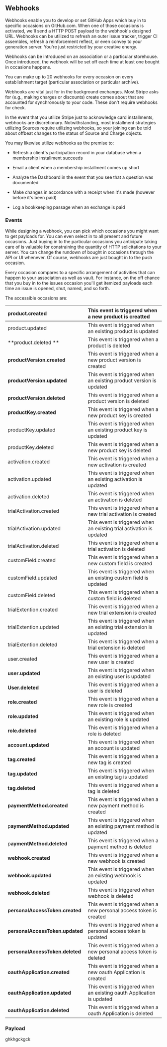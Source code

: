 ## Webhooks

Webhooks enable you to develop or set GitHub Apps which buy in to specific occasions on GitHub.com. When one of those occasions is activated, we'll send a HTTP POST payload to the webhook's designed URL. Webhooks can be utilized to refresh an outer issue tracker, trigger CI assembles, refresh a reinforcement reflect, or even convey to your generation server. You're just restricted by your creative energy.

Webhooks can be introduced on an association or a particular storehouse. Once introduced, the webhook will be set off each time at least one bought in occasions happens.

You can make up to 20 webhooks for every occasion on every establishment target \(particular association or particular archive\).

Webhooks are vital just for in the background exchanges. Most Stripe asks for \(e.g., making charges or discounts\) create comes about that are accounted for synchronously to your code. These don't require webhooks for check.

In the event that you utilize Stripe just to acknowledge card installments, webhooks are discretionary. Notwithstanding, most installment strategies utilizing Sources require utilizing webhooks, so your joining can be told about offbeat changes to the status of Source and Charge objects.

You may likewise utilize webhooks as the premise to:

* Refresh a client's participation record in your database when a membership installment succeeds

* Email a client when a membership installment comes up short

* Analyze the Dashboard in the event that you see that a question was documented

* Make changes in accordance with a receipt when it's made \(however before it's been paid\)

* Log a bookkeeping passage when an exchange is paid

### Events

While designing a webhook, you can pick which occasions you might want to get payloads for. You can even select in to all present and future occasions. Just buying in to the particular occasions you anticipate taking care of is valuable for constraining the quantity of HTTP solicitations to your server. You can change the rundown of bought in occasions through the API or UI whenever. Of course, webhooks are just bought in to the push occasion.

Every occasion compares to a specific arrangement of activities that can happen to your association as well as vault. For instance, on the off chance that you buy in to the issues occasion you'll get itemized payloads each time an issue is opened, shut, named, and so forth.

The accessible occasions are:

| product.created | **This event is triggered when a new product is creatted** |
| :--- | :--- |
| product.updated | This event is triggered when an existing product is updated |
| **product.deleted	** | This event is triggered when a product is deleted |
| **productVersion.created** | This event is triggered when a new product version is created |
| **productVersion.updated**	 | This event is triggered when an existing product version is updated |
| **productVersion.deleted** | This event is triggered when a product version is deleted |
| **productKey.created** | This event is triggered when a new product key is created |
| productKey.updated | This event is triggered when an existing product key is updated |
| productKey.deleted | This event is triggered when a new product key is deleted |
| activation.created | This event is triggered when a new activation is created |
| activation.updated | This event is triggered when an existing activation is updated |
| activation.deleted | This event is triggered when an activation is deleted |
| trialActivation.created | This event is triggered when a new trial activation is created |
| trialActivation.updated | This event is triggered when an existing trial activation is updated |
| trialActivation.deleted | This event is triggered when a trial activation is deleted |
| customField.created | This event is triggered when a new custom field is created |
| customField.updated | This event is triggered when an existing custom field is updated |
| customField.deleted | This event is triggered when a custom field is deleted |
| trialExtention.created | This event is triggered when a new trial extension is created |
| trialExtention.updated | This event is triggered when an existing trial extension is updated |
| trialExtention.deleted | This event is triggered when a trial extension is deleted |
| user.created | This event is triggered when a new user is created |
| **user.updated** | This event is triggered when an existing user is updated |
| **User.deleted** | This event is triggered when a user is deleted |
| **role.created** | This event is triggered when a new role is created |
| **role.updated** | This event is triggered when an existing role is updated |
| **role.deleted** | This event is triggered when a role is deleted |
| **account.updated** | This event is triggered when an  account is updated |
| **tag.created** | This event is triggered when a new tag is created |
| **tag.updated** | This event is triggered when an existing tag is updated |
| **tag.deleted** | This event is triggered when a tag is deleted |
| **paymentMethod.created** | This event is triggered when a new payment method  is created |
| p**aymentMethod.updated** | This event is triggered when an existing payment method is updated |
| p**aymentMethod.deleted** | This event is triggered when a  payment method is deleted |
| **webhook.created** | This event is triggered when a new webhook is created |
| **webhook.updated** | This event is triggered when an existing webhook is updated |
| **webhook.deleted** | This event is triggered when webhook is deleted |
| **personalAccessToken.created** | This event is triggered when a new personal access token is created |
| **personalAccessToken.updated** | This event is triggered when a  personal access token is updated |
| **personalAccessToken.deleted** | This event is triggered when a new personal access token is deleted |
| **oauthApplication.created** | This event is triggered when a new oauth Application is created |
| **oauthApplication.updated** | This event is triggered when an existing oauth Application is updated |
| **oauthApplication.deleted** | This event is triggered when a  oauth Application is deleted |

### Payload

ghkhgckgck

